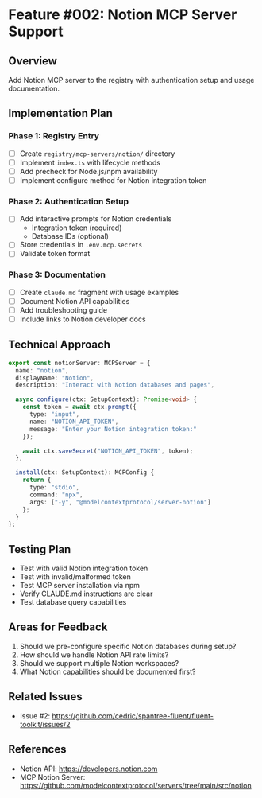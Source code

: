 # Feature #002: Notion MCP Server Support

## Overview

Add Notion MCP server to the registry with authentication setup and usage documentation.

## Implementation Plan

### Phase 1: Registry Entry
- [ ] Create `registry/mcp-servers/notion/` directory
- [ ] Implement `index.ts` with lifecycle methods
- [ ] Add precheck for Node.js/npm availability
- [ ] Implement configure method for Notion integration token

### Phase 2: Authentication Setup
- [ ] Add interactive prompts for Notion credentials
  - Integration token (required)
  - Database IDs (optional)
- [ ] Store credentials in `.env.mcp.secrets`
- [ ] Validate token format

### Phase 3: Documentation
- [ ] Create `claude.md` fragment with usage examples
- [ ] Document Notion API capabilities
- [ ] Add troubleshooting guide
- [ ] Include links to Notion developer docs

## Technical Approach

```typescript
export const notionServer: MCPServer = {
  name: "notion",
  displayName: "Notion",
  description: "Interact with Notion databases and pages",

  async configure(ctx: SetupContext): Promise<void> {
    const token = await ctx.prompt({
      type: "input",
      name: "NOTION_API_TOKEN",
      message: "Enter your Notion integration token:"
    });

    await ctx.saveSecret("NOTION_API_TOKEN", token);
  },

  install(ctx: SetupContext): MCPConfig {
    return {
      type: "stdio",
      command: "npx",
      args: ["-y", "@modelcontextprotocol/server-notion"]
    };
  }
};
```

## Testing Plan

- Test with valid Notion integration token
- Test with invalid/malformed token
- Test MCP server installation via npm
- Verify CLAUDE.md instructions are clear
- Test database query capabilities

## Areas for Feedback

1. Should we pre-configure specific Notion databases during setup?
2. How should we handle Notion API rate limits?
3. Should we support multiple Notion workspaces?
4. What Notion capabilities should be documented first?

## Related Issues

- Issue #2: https://github.com/cedric/spantree-fluent/fluent-toolkit/issues/2

## References

- Notion API: https://developers.notion.com
- MCP Notion Server: https://github.com/modelcontextprotocol/servers/tree/main/src/notion
